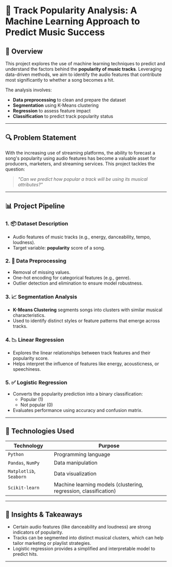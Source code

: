 # 🎵 Track Popularity Analysis: A Machine Learning Approach to Predict Music Success

## 📘 Overview

This project explores the use of machine learning techniques to predict and understand the factors behind the **popularity of music tracks**. Leveraging data-driven methods, we aim to identify the audio features that contribute most significantly to whether a song becomes a hit.

The analysis involves:
- **Data preprocessing** to clean and prepare the dataset
- **Segmentation** using K-Means clustering
- **Regression** to assess feature impact
- **Classification** to predict track popularity status

---

## 🔍 Problem Statement

With the increasing use of streaming platforms, the ability to forecast a song's popularity using audio features has become a valuable asset for producers, marketers, and streaming services. This project tackles the question:

> _"Can we predict how popular a track will be using its musical attributes?"_

---

## 📊 Project Pipeline

### 1. 📦 Dataset Description
- Audio features of music tracks (e.g., energy, danceability, tempo, loudness).
- Target variable: **popularity** score of a song.

### 2. 🧹 Data Preprocessing
- Removal of missing values.
- One-hot encoding for categorical features (e.g., genre).
- Outlier detection and elimination to ensure model robustness.

### 3. 📈 Segmentation Analysis
- **K-Means Clustering** segments songs into clusters with similar musical characteristics.
- Used to identify distinct styles or feature patterns that emerge across tracks.

### 4. 📉 Linear Regression
- Explores the linear relationships between track features and their popularity score.
- Helps interpret the influence of features like energy, acousticness, or speechiness.

### 5. ✅ Logistic Regression
- Converts the popularity prediction into a binary classification:
  - Popular (1)
  - Not popular (0)
- Evaluates performance using accuracy and confusion matrix.

---

## 🧰 Technologies Used

| Technology        | Purpose                             |
|-------------------|-------------------------------------|
| `Python`          | Programming language                |
| `Pandas`, `NumPy` | Data manipulation                   |
| `Matplotlib`, `Seaborn` | Data visualization             |
| `Scikit-learn`    | Machine learning models (clustering, regression, classification) |

---

## 🧠 Insights & Takeaways

- Certain audio features (like danceability and loudness) are strong indicators of popularity.
- Tracks can be segmented into distinct musical clusters, which can help tailor marketing or playlist strategies.
- Logistic regression provides a simplified and interpretable model to predict hits.

---
